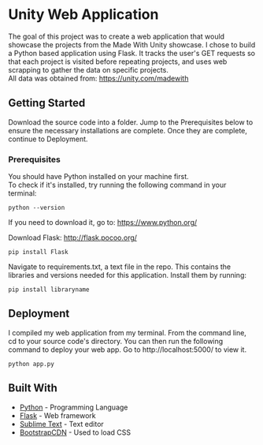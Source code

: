 # Unity Web Application
The goal of this project was to create a web application that would showcase the projects from the Made With Unity showcase.
I chose to build a Python based application using Flask. It tracks the user's GET requests so that each project is visited before repeating projects, and uses web scrapping to gather the data on specific projects.
<br>
All data was obtained from: https://unity.com/madewith

## Getting Started

Download the source code into a folder. Jump to the Prerequisites below to ensure the necessary installations are complete.
Once they are complete, continue to Deployment. 

### Prerequisites

You should have Python installed on your machine first.
<br>To check if it's installed, try running the following command in your terminal:
```
python --version
```
If you need to download it, go to: https://www.python.org/

Download Flask: http://flask.pocoo.org/
```
pip install Flask
```
Navigate to requirements.txt, a text file in the repo. This contains the libraries and versions needed for this application.
Install them by running:
```
pip install libraryname
```


## Deployment

I compiled my web application from my terminal. From the command line, cd to your source code's
directory. You can then run the following command to deploy your web app. Go to http://localhost:5000/ to view it.
```
python app.py
```

## Built With

* [Python](https://www.python.org/) - Programming Language
* [Flask](http://flask.pocoo.org/) - Web framework
* [Sublime Text](https://www.sublimetext.com/) - Text editor
* [BootstrapCDN](https://www.bootstrapcdn.com/) - Used to load CSS

